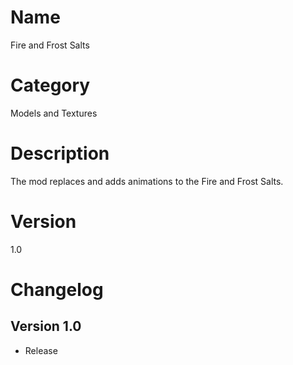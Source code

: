# Name
Fire and Frost Salts

# Category
Models and Textures

# Description
The mod replaces and adds animations to the Fire and Frost Salts.

# Version
1.0

# Changelog
## Version 1.0
* Release
